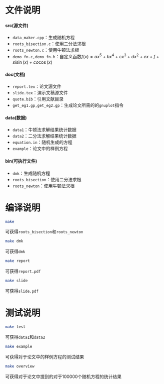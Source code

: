 # 文件说明

#### src(源文件)

- `data_maker.cpp`：生成随机方程
- `roots_bisection.c`：使用二分法求根
- `roots_newton.c`：使用牛顿法求根
- `demo_fn.c,demo_fn.h`：自定义函数$f(x)=ax^5+bx^4+cx^3+dx^2+ex+f+si\sin(x)+co\cos(x)$

#### doc(文档)

- `report.tex`：论文源文件
- `slide.tex`：演示文稿源文件
- `quote.bib`：引用文献目录
- `get_eg1.gp,get_eg2.gp`：生成论文所需的的`gnuplot`指令

#### data(数据)

- `data1`：牛顿法求解结果统计数据
- `data2`：二分法求解结果统计数据
- `equation.in`：随机生成的方程
- `example`：论文中的样例方程

#### bin(可执行文件)

- `dmk`：生成随机方程
- `roots_bisection`：使用二分法求根
- `roots_newton`：使用牛顿法求根

# 编译说明

```bash
make
```

可获得`roots_bisection`和`roots_newton`

```bash
make dmk
```

可获得`dmk`

```bash
make report
```

可获得`report.pdf`

```bash
make slide
```

可获得`slide.pdf`

# 测试说明

```bash
make test
```

可获得`data1`和`data2`

```bash
make example
```

可获得对于论文中的样例方程的测试结果

```bash
make overview
```

可获得对于论文中提到的对于100000个随机方程的统计结果



